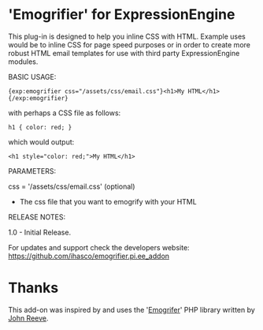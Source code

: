 # 'Emogrifier' for ExpressionEngine
This plug-in is designed to help you inline CSS with HTML. Example uses would be  to inline CSS for page speed purposes or in order to create more robust HTML email templates for use with third party ExpressionEngine modules.

BASIC USAGE:

    {exp:emogrifier css="/assets/css/email.css"}<h1>My HTML</h1>{/exp:emogrifier}
    
with perhaps a CSS file as follows:
    
    h1 { color: red; }
    
which would output:
    
    <h1 style="color: red;">My HTML</h1>

PARAMETERS:

css = '/assets/css/email.css' (optional)
 - The css file that you want to emogrify with your HTML

RELEASE NOTES:

1.0 - Initial Release.

For updates and support check the developers website: https://github.com/ihasco/emogrifier.pi.ee_addon

# Thanks

This add-on was inspired by and uses the '[Emogrifer](https://github.com/jjriv/emogrifier)' PHP library written by [John Reeve](https://github.com/jjriv).
